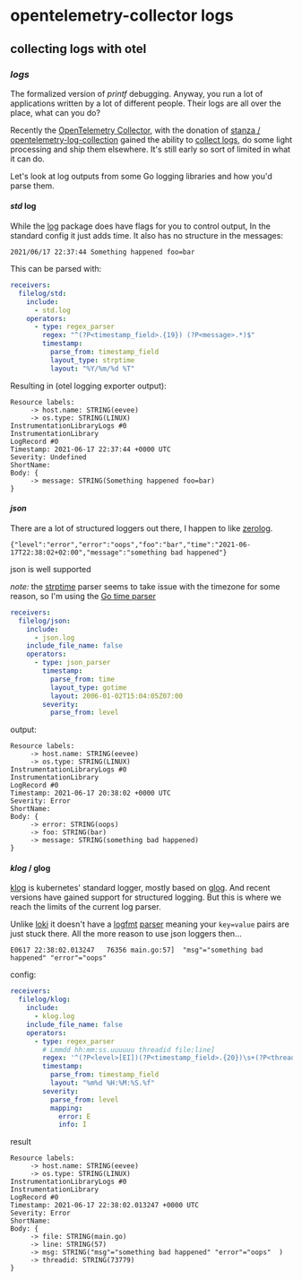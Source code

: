 # opentelemetry-collector logs

## collecting logs with otel

### _logs_

The formalized version of _printf_ debugging.
Anyway, you run a lot of applications written by a lot of different people.
Their logs are all over the place, what can you do?

Recently the [OpenTelemetry Collector](https://opentelemetry.io/docs/collector/),
with the donation of [stanza / opentelemetry-log-collection](https://github.com/open-telemetry/opentelemetry-log-collection)
gained the ability to [collect logs](https://github.com/open-telemetry/opentelemetry-collector-contrib/tree/main/receiver/filelogreceiver),
do some light processing and ship them elsewhere.
It's still early so sort of limited in what it can do.

Let's look at log outputs from some Go logging libraries and how you'd parse them.

#### _std_ log

While the [log](https://pkg.go.dev/log) package does have flags for you to control output,
In the standard config it just adds time.
It also has no structure in the messages:

```
2021/06/17 22:37:44 Something happened foo=bar
```

This can be parsed with:

```yaml
receivers:
  filelog/std:
    include:
      - std.log
    operators:
      - type: regex_parser
        regex: "^(?P<timestamp_field>.{19}) (?P<message>.*)$"
        timestamp:
          parse_from: timestamp_field
          layout_type: strptime
          layout: "%Y/%m/%d %T"
```

Resulting in (otel logging exporter output):

```
Resource labels:
     -> host.name: STRING(eevee)
     -> os.type: STRING(LINUX)
InstrumentationLibraryLogs #0
InstrumentationLibrary
LogRecord #0
Timestamp: 2021-06-17 22:37:44 +0000 UTC
Severity: Undefined
ShortName:
Body: {
     -> message: STRING(Something happened foo=bar)
}
```

#### _json_

There are a lot of structured loggers out there,
I happen to like [zerolog](https://github.com/rs/zerolog).

```
{"level":"error","error":"oops","foo":"bar","time":"2021-06-17T22:38:02+02:00","message":"something bad happened"}
```

json is well supported

_note:_ the
[strptime](https://github.com/observiq/ctimefmt/blob/3e07deba22cf7a753f197ef33892023052f26614/ctimefmt.go#L63)
parser seems to take issue with the timezone for some reason,
so I'm using the [Go time parser](https://pkg.go.dev/time#Parse)

```yaml
receivers:
  filelog/json:
    include:
      - json.log
    include_file_name: false
    operators:
      - type: json_parser
        timestamp:
          parse_from: time
          layout_type: gotime
          layout: 2006-01-02T15:04:05Z07:00
        severity:
          parse_from: level
```

output:

```
Resource labels:
     -> host.name: STRING(eevee)
     -> os.type: STRING(LINUX)
InstrumentationLibraryLogs #0
InstrumentationLibrary
LogRecord #0
Timestamp: 2021-06-17 20:38:02 +0000 UTC
Severity: Error
ShortName:
Body: {
     -> error: STRING(oops)
     -> foo: STRING(bar)
     -> message: STRING(something bad happened)
}
```

#### _klog_ / glog

[klog](https://pkg.go.dev/k8s.io/klog/v2) is kubernetes' standard logger,
mostly based on [glog](https://pkg.go.dev/github.com/golang/glog).
And recent versions have gained support for structured logging.
But this is where we reach the limits of the current log parser.

Unlike [loki](https://github.com/grafana/loki) it doesn't
have a [logfmt](https://brandur.org/logfmt)
[parser](https://grafana.com/docs/loki/latest/logql/#logfmt)
meaning your `key=value` pairs are just stuck there.
All the more reason to use json loggers then...

```
E0617 22:38:02.013247   76356 main.go:57]  "msg"="something bad happened" "error"="oops"
```

config:

```yaml
receivers:
  filelog/klog:
    include:
      - klog.log
    include_file_name: false
    operators:
      - type: regex_parser
        # Lmmdd hh:mm:ss.uuuuuu threadid file:line]
        regex: '^(?P<level>[EI])(?P<timestamp_field>.{20})\s+(?P<threadid>\d+)\s(?P<file>\w+\.go):(?P<line>\d+)]\s+(?P<message>.*)$'
        timestamp:
          parse_from: timestamp_field
          layout: "%m%d %H:%M:%S.%f"
        severity:
          parse_from: level
          mapping:
            error: E
            info: I
```

result

```
Resource labels:
     -> host.name: STRING(eevee)
     -> os.type: STRING(LINUX)
InstrumentationLibraryLogs #0
InstrumentationLibrary
LogRecord #0
Timestamp: 2021-06-17 22:38:02.013247 +0000 UTC
Severity: Error
ShortName:
Body: {
     -> file: STRING(main.go)
     -> line: STRING(57)
     -> msg: STRING("msg"="something bad happened" "error"="oops"  )
     -> threadid: STRING(73779)
}
```
